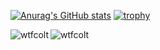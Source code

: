[![Anurag's GitHub stats](https://github-readme-stats.vercel.app/api?username=wtfcolt&theme=dark&include_all_commits=true&count_private=true)](https://github.com/anuraghazra/github-readme-stats)
[![trophy](https://github-profile-trophy.vercel.app/?username=wtfcolt&row=2&column=3&title=-unknown&theme=darkhub)](https://github.com/ryo-ma/github-profile-trophy)

<p><img align="left" src="https://github-readme-stats.vercel.app/api/top-langs?username=wtfcolt&show_icons=true&locale=en&layout=compact&theme=dark" alt="wtfcolt" />
<img align="center" src="https://github-readme-streak-stats.herokuapp.com/?user=wtfcolt&theme=dark" alt="wtfcolt" /></p>
